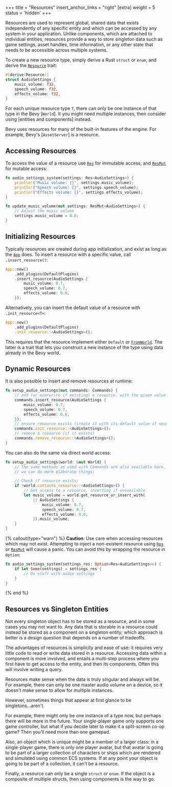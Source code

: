 +++
title = "Resources"
insert_anchor_links = "right"
[extra]
weight = 5
status = 'hidden'
+++

Resources are used to represent global, shared data that exists independently of any specific entity
and which can be accessed by any system in your application. Unlike components, which are attached
to individual entities, resources provide a way to store singleton data such as game settings, asset
handles, time information, or any other state that needs to be accessible across multiple systems.

To create a new resource type, simply derive a Rust `struct` or `enum`, and derive the [`Resource`]
trait:

```rs
#[derive(Resource)]
struct AudioSettings {
    music_volume: f32,
    speech_volume: f32,
    effects_volume: f32,
}
```

For each unique resource type `T`, there can only be one instance of that type in the Bevy [`World`].
It you might need multiple instances, then consider using [entities and components] instead.

Bevy uses resources for many of the built-in features of the engine. For example, Bevy's
[`AssetServer`] is a resource.

## Accessing Resources

To access the value of a resource use [`Res`] for immutable access, and [`ResMut`] for mutable access:

```rs
fn audio_settings_system(settings: Res<AudioSettings>) {
    println!("Music volume: {}", settings.music_volume);
    println!("Speech volume: {}", settings.speech_volume);
    println!("Effects volume: {}", settings.effects_volume);
}

fn update_music_volume(mut settings: ResMut<AudioSettings>) {
    // Adjust the music volume
    settings.music_volume = 0.8;
}
```

## Initializing Resources

Typically resources are created during app initialization, and exist as long as the [`App`] does.
To insert a resource with a specific value, call `.insert_resource()`:

```rs
App::new()
    .add_plugins(DefaultPlugins)
    .insert_resource(AudioSettings {
        music_volume: 0.7,
        speech_volume: 0.7,
        effects_volume: 0.6,
    });
```

Alternatively, you can insert the default value of a resource with `.init_resource<T>`:

```rs
App::new()
    .add_plugins(DefaultPlugins)
    .init_resource::<AudioSettings>();
```

This requires that the resource implement either `Default` or [`FromWorld`]. The latter is a trait
that lets you construct a new instance of the type using data already in the Bevy world.

## Dynamic Resources

It is also possible to insert and remove resources at runtime:

```rs
fn setup_audio_settings(mut commands: Commands) {
    // add (or overwrite if existing) a resource, with the given value
    commands.insert_resource(AudioSettings {
        music_volume: 0.7,
        speech_volume: 0.7,
        effects_volume: 0.6,
    });
    // ensure resource exists (create it with its default value if necessary)
    commands.init_resource::<AudioSettings>();
    // remove a resource (if it exists)
    commands.remove_resource::<AudioSettings>();
}
```

You can also do the same via direct world access:

```rs
fn setup_audio_settings(world: &mut World) {
    // The same methods as used with Commands are also available here, but
    // we can do more elaborate things:

    // Check if resource exists:
    if !world.contains_resource::<AudioSettings>() {
        // Get access to a resource, inserting if unavailable
        let music_volume = world.get_resource_or_insert_with(
            || AudioSettings {
                music_volume: 0.7,
                speech_volume: 0.7,
                effects_volume: 0.6,
            }).music_volume;
    }
}
```

{% callout(type="warn") %}
**Caution**: Use care when accessing resources which may not exist. Attempting to inject a
non-existent resource using [`Res`] or [`ResMut`] will cause a panic. You can avoid this by
wrapping the resource in `Option`:

```rs
fn audio_settings_system(settings_res: Option<Res<AudioSettings>>) {
    if let Some(settings) = settings_res {
        // Do stuff with audio settings
    }
}
```

{% end %}

## Resources vs Singleton Entities

Not every singleton object has to be stored as a resource, and in some cases you may not want to.
Any data that is storable in a resource could instead be stored as a component on a singleton
entity; which approach is better is a design question that depends on a number of tradeoffs.

The advantages of resources is simplicity and ease of use: it requires very little code to read or
write data stored in a resource. Accessing data within a component is more involved, and entails a
multi-step process where you first have to get access to the entity, and then its components. Often
this will involve writing a query.

Resources make sense when the data is truly singular and always will be. For example, there can
only be one master audio volume on a device, so it doesn't make sense to allow for multiple
instances.

However, sometimes things that appear at first glance to be singletons...aren't.

For example, there might only be one instance of a type now, but perhaps there will be more in the
future. Your single-player game only supports one game controller, but what if you decide later to
make it a split-screen co-op game? Then you'll need more than one gamepad.

Also, an object which is unique might be a member of a larger class: in a single-player game, there
is only one player avatar, but that avatar is going to be part of a larger collection of characters
or ships which are rendered and simulated using common ECS systems. If at any point your object
is going to be part of a collection, it can't be a resource.

Finally, a resource can only be a single `struct` or `enum`. If the object is a composite of
multiple structs, then using components is the way to go.

[`Resource`]: https://docs.rs/bevy/latest/bevy/prelude/trait.Resource.html
[`Res`]: https://docs.rs/bevy/latest/bevy/prelude/struct.Res.html
[`ResMut`]: https://docs.rs/bevy/latest/bevy/prelude/struct.ResMut.html
[`App`]: https://docs.rs/bevy/latest/bevy/prelude/struct.App.html
[`FromWorld`]: https://docs.rs/bevy/latest/bevy/prelude/trait.FromWorld.html
